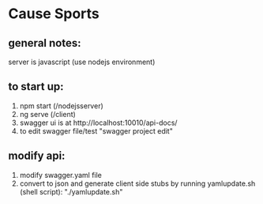 # Cause Sports

## general notes:
server is javascript (use nodejs environment)

## to start up:
1. npm start (/nodejsserver)
1. ng serve (/client)
1. swagger ui is at http://localhost:10010/api-docs/
1. to edit swagger file/test "swagger project edit"


## modify api:
1. modify swagger.yaml file
1. convert to json and generate client side stubs by running yamlupdate.sh (shell script): "./yamlupdate.sh"
